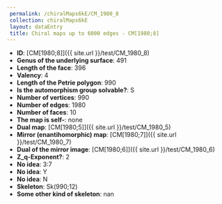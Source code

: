 ```yaml
--- 
 permalink: /chiralMaps6kE/CM_1980_8 
 collection: chiralMaps6kE
 layout: dataEntry
 title: Chiral maps up to 6000 edges - CM[1980;8]
---
```


- **ID**: [CM[1980;8]]({{ site.url }}/test/CM_1980_8)
- **Genus of the underlying surface**: 491
- **Length of the face**: 396
- **Valency**: 4
- **Length of the Petrie polygon**: 990
- **Is the automorphism group solvable?**: S
- **Number of vertices**: 990
- **Number of edges**: 1980
- **Number of faces**: 10
- **The map is self-**: none
- **Dual map**: [CM[1980;5]]({{ site.url }}/test/CM_1980_5)
- **Mirror (enantihomorphic) map**: [CM[1980;7]]({{ site.url }}/test/CM_1980_7)
- **Dual of the mirror image**: [CM[1980;6]]({{ site.url }}/test/CM_1980_6)
- **Z_q-Exponent?**: 2
- **No idea**:  3:7
- **No idea**: Y
- **No idea**: N
- **Skeleton**: Sk(990;12)
- **Some other kind of skeleton**: nan
